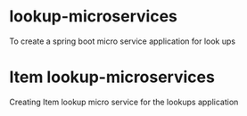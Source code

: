 # lookup-microservices
To create a spring boot micro service application for look ups
# Item lookup-microservices
Creating Item lookup micro service for the lookups application
